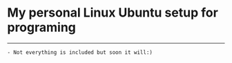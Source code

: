 # My personal Linux Ubuntu setup for programing
---
    - Not everything is included but soon it will:)